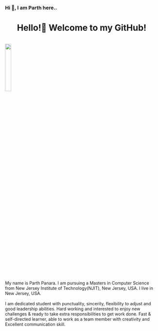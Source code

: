 ###  Hi 👋, I am Parth here..

<html>


<body>
   
   
   <div align="center">


   <h1>Hello!👋 Welcome to my GitHub!</h1><br />

   </div>

<div class="container">
  <div class="row">
    <div class="col-8">
      <img src="https://img.freepik.com/free-vector/programming-concept-illustration_114360-1351.jpg?         w=826&t=st=1663649634~exp=1663650234~hmac=9821f831ff42d2790cc942e3ef6194a385d3af18a75736d632d62d845cef38c1/" style="width:20%" alt=""><br />
    </div>
 
   
   <div class="col">
     My name is Parth Panara. I am pursuing a Masters in Computer Science from New Jersey Institute of Technology(NJIT), New Jersey, USA. I live in New Jersey, USA.</br>
     </br>
   I am dedicated student with punctuality, sincerity, flexibility to adjust and good leadership abilities. Hard working and interested to enjoy new challenges & ready to take extra responsibilities to get work done. Fast & self-directed learner, able to work as a team member with creativity and Excellent communication skill.
   
   </div>
  
 </div>
</div>

   


</body>
</html>


